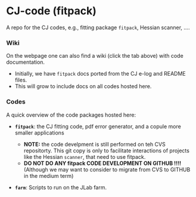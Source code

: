 # CJ-code (fitpack)

A repo for the CJ codes, e.g., fitting package `fitpack`, Hessian scanner, ....

### Wiki

On the webpage one can also find a wiki (click the tab above) with code documentation.
* Initially, we have `fitpack` docs ported from the CJ e-log and README files.
* This will grow to include docs on all codes hosted here.

### Codes

A quick overview of the code packages hosted here:

* __`fitpack`__: the CJ fitting code, pdf error generator, and a copule more smaller applications
  * __NOTE:__ the code develpment is still performed on teh CVS repositorty. This git copy is only to facilitate interactions of projects like the Hessian `scanner`, that need to use fitpack.
  * __DO NOT DO ANY fitpack CODE DEVELOPMENT ON GITHUB !!!!__ (Although we may want to consider to migrate from CVS to GITHUB in the medium term) 

* __`farm`__: Scripts to run on the JLab farm.
